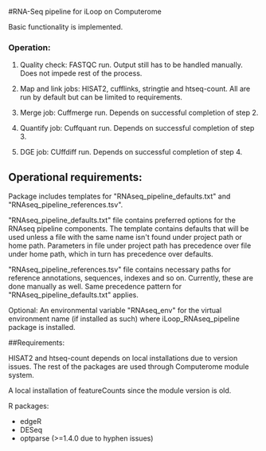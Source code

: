 #RNA-Seq pipeline for iLoop on Computerome

Basic functionality is implemented.

### Operation:

1. Quality check: FASTQC run. Output still has to be handled manually. Does not impede rest of the process.

2. Map and link jobs: HISAT2, cufflinks, stringtie and htseq-count. All are run by default but can be limited to requirements.

3. Merge job: Cuffmerge run. Depends on successful completion of step 2.

4. Quantify job: Cuffquant run. Depends on successful completion of step 3.

5. DGE job: CUffdiff run. Depends on successful completion of step 4.


## Operational requirements:

Package includes templates for "RNAseq_pipeline_defaults.txt" and "RNAseq_pipeline_references.tsv".

"RNAseq_pipeline_defaults.txt" file contains preferred options for the RNAseq pipeline components. The template contains defaults that will be used unless a file with the same name isn't found under project path or home path. Parameters in file under project path has precedence over file under home path, which in turn has precedence over defaults.

"RNAseq_pipeline_references.tsv" file contains necessary paths for reference annotations, sequences, indexes and so on. Currently, these are done manually as well. Same precedence pattern for "RNAseq_pipeline_defaults.txt" applies.

Optional: An environmental variable "RNAseq_env" for the virtual environment name (if installed as such) where iLoop_RNAseq_pipeline package is installed. 

##Requirements:

HISAT2 and htseq-count depends on local installations due to version issues. The rest of the packages are used through Computerome module system.

A local installation of featureCounts since the module version is old.

R packages:
- edgeR
- DESeq
- optparse (>=1.4.0 due to hyphen issues)
